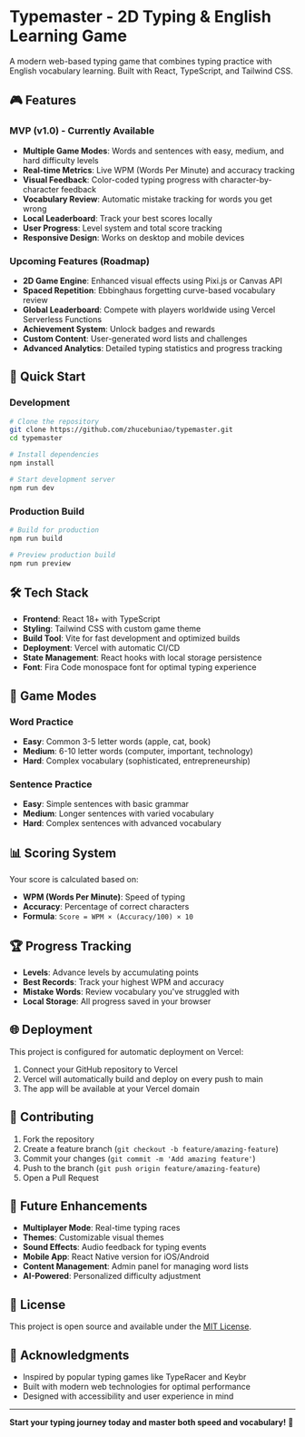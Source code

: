 # Typemaster - 2D Typing & English Learning Game

A modern web-based typing game that combines typing practice with English vocabulary learning. Built with React, TypeScript, and Tailwind CSS.

## 🎮 Features

### MVP (v1.0) - Currently Available
- **Multiple Game Modes**: Words and sentences with easy, medium, and hard difficulty levels
- **Real-time Metrics**: Live WPM (Words Per Minute) and accuracy tracking
- **Visual Feedback**: Color-coded typing progress with character-by-character feedback
- **Vocabulary Review**: Automatic mistake tracking for words you get wrong
- **Local Leaderboard**: Track your best scores locally
- **User Progress**: Level system and total score tracking
- **Responsive Design**: Works on desktop and mobile devices

### Upcoming Features (Roadmap)
- **2D Game Engine**: Enhanced visual effects using Pixi.js or Canvas API
- **Spaced Repetition**: Ebbinghaus forgetting curve-based vocabulary review
- **Global Leaderboard**: Compete with players worldwide using Vercel Serverless Functions
- **Achievement System**: Unlock badges and rewards
- **Custom Content**: User-generated word lists and challenges
- **Advanced Analytics**: Detailed typing statistics and progress tracking

## 🚀 Quick Start

### Development
```bash
# Clone the repository
git clone https://github.com/zhucebuniao/typemaster.git
cd typemaster

# Install dependencies
npm install

# Start development server
npm run dev
```

### Production Build
```bash
# Build for production
npm run build

# Preview production build
npm run preview
```

## 🛠️ Tech Stack

- **Frontend**: React 18+ with TypeScript
- **Styling**: Tailwind CSS with custom game theme
- **Build Tool**: Vite for fast development and optimized builds
- **Deployment**: Vercel with automatic CI/CD
- **State Management**: React hooks with local storage persistence
- **Font**: Fira Code monospace font for optimal typing experience

## 🎯 Game Modes

### Word Practice
- **Easy**: Common 3-5 letter words (apple, cat, book)
- **Medium**: 6-10 letter words (computer, important, technology)
- **Hard**: Complex vocabulary (sophisticated, entrepreneurship)

### Sentence Practice
- **Easy**: Simple sentences with basic grammar
- **Medium**: Longer sentences with varied vocabulary
- **Hard**: Complex sentences with advanced vocabulary

## 📊 Scoring System

Your score is calculated based on:
- **WPM (Words Per Minute)**: Speed of typing
- **Accuracy**: Percentage of correct characters
- **Formula**: `Score = WPM × (Accuracy/100) × 10`

## 🏆 Progress Tracking

- **Levels**: Advance levels by accumulating points
- **Best Records**: Track your highest WPM and accuracy
- **Mistake Words**: Review vocabulary you've struggled with
- **Local Storage**: All progress saved in your browser

## 🌐 Deployment

This project is configured for automatic deployment on Vercel:

1. Connect your GitHub repository to Vercel
2. Vercel will automatically build and deploy on every push to main
3. The app will be available at your Vercel domain

## 📝 Contributing

1. Fork the repository
2. Create a feature branch (`git checkout -b feature/amazing-feature`)
3. Commit your changes (`git commit -m 'Add amazing feature'`)
4. Push to the branch (`git push origin feature/amazing-feature`)
5. Open a Pull Request

## 🔮 Future Enhancements

- **Multiplayer Mode**: Real-time typing races
- **Themes**: Customizable visual themes
- **Sound Effects**: Audio feedback for typing events
- **Mobile App**: React Native version for iOS/Android
- **Content Management**: Admin panel for managing word lists
- **AI-Powered**: Personalized difficulty adjustment

## 📄 License

This project is open source and available under the [MIT License](LICENSE).

## 🤝 Acknowledgments

- Inspired by popular typing games like TypeRacer and Keybr
- Built with modern web technologies for optimal performance
- Designed with accessibility and user experience in mind

---

**Start your typing journey today and master both speed and vocabulary!** 🚀
